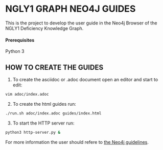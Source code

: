 # NGLY1 GRAPH NEO4J GUIDES

This is the project to develop the user guide in the Neo4j Browser of the NGLY1 Deficiency Knowledge Graph.


#### Prerequisites

Python 3


## HOW TO CREATE THE GUIDES
1. To create the asciidoc or .adoc document open an editor and start to edit:

```bash
vim adoc/index.adoc
```

2. To create the html guides run:

```bash
./run.sh adoc/index.adoc guides/index.html 
```

3. To start the HTTP server run:

```bash
python3 http-server.py &
```

For more information the user should refere to [the Neo4j guidelines](https://github.com/neo4j-contrib/neo4j-guides).
